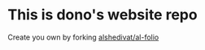 # This is dono's website repo
Create you own by forking [alshedivat/al-folio](https://github.com/alshedivat/al-folio)
